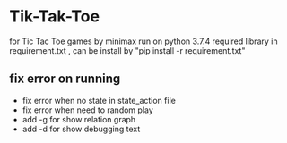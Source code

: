 # Tik-Tak-Toe

for Tic Tac Toe games by minimax
run on python 3.7.4
required library in requirement.txt , can be install by "pip install -r requirement.txt"

## fix error on running

- fix error when no state in state_action file
- fix error when need to random play
- add -g for show relation graph
- add -d for show debugging text